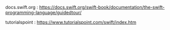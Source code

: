 docs.swift.org : https://docs.swift.org/swift-book/documentation/the-swift-programming-language/guidedtour/

tutorialspoint : https://www.tutorialspoint.com/swift/index.htm
